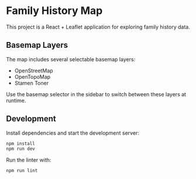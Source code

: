# Family History Map

This project is a React + Leaflet application for exploring family history data.

## Basemap Layers

The map includes several selectable basemap layers:

- OpenStreetMap
- OpenTopoMap
- Stamen Toner

Use the basemap selector in the sidebar to switch between these layers at runtime.

## Development

Install dependencies and start the development server:

```bash
npm install
npm run dev
```

Run the linter with:

```bash
npm run lint
```
